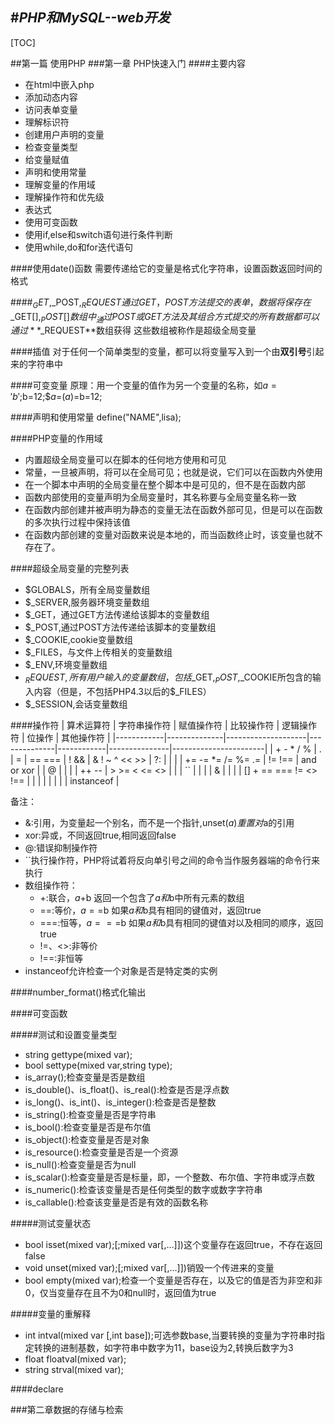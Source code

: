 #***PHP和MySQL--web开发***
---
[TOC]

##第一篇 使用PHP
###第一章 PHP快速入门
####主要内容
* 在html中嵌入php
* 添加动态内容
* 访问表单变量
* 理解标识符
* 创建用户声明的变量
* 检查变量类型
* 给变量赋值
* 声明和使用常量
* 理解变量的作用域
* 理解操作符和优先级
* 表达式
* 使用可变函数
* 使用if,else和switch语句进行条件判断
* 使用while,do和for迭代语句

####使用date()函数
需要传递给它的变量是格式化字符串，设置函数返回时间的格式

####$_GET,$_POST,$_REQUEST
通过GET，POST方法提交的表单，数据将保存在$_GET[],$_POST[]数组中_
通过POST或GET方法及其组合方式提交的所有数据都可以通过**$_REQUEST**数组获得
这些数组被称作是超级全局变量

####插值
对于任何一个简单类型的变量，都可以将变量写入到一个由**双引号**引起来的字符串中

####可变变量
原理：用一个变量的值作为另一个变量的名称，如$a='b';$b=12;$$a=$($a)=$b=12;

####声明和使用常量
define("NAME",lisa);

####PHP变量的作用域
* 内置超级全局变量可以在脚本的任何地方使用和可见
* 常量，一旦被声明，将可以在全局可见；也就是说，它们可以在函数内外使用
* 在一个脚本中声明的全局变量在整个脚本中是可见的，但不是在函数内部
* 函数内部使用的变量声明为全局变量时，其名称要与全局变量名称一致
* 在函数内部创建并被声明为静态的变量无法在函数外部可见，但是可以在函数的多次执行过程中保持该值
* 在函数内部创建的变量对函数来说是本地的，而当函数终止时，该变量也就不存在了。

####超级全局变量的完整列表
* $GLOBALS，所有全局变量数组
* $_SERVER,服务器环境变量数组
* $_GET，通过GET方法传递给该脚本的变量数组
* $_POST,通过POST方法传递给该脚本的变量数组
* $_COOKIE,cookie变量数组
* $_FILES，与文件上传相关的变量数组
* $_ENV,环境变量数组
* $_REQUEST,所有用户输入的变量数组，包括$_GET,$_POST,$_COOKIE所包含的输入内容（但是，不包括PHP4.3以后的$_FILES）
* $_SESSION,会话变量数组

####操作符
| 算术运算符 | 字符串操作符 |     赋值操作符     |  比较操作符  | 逻辑操作符 |    位操作     |      其他操作符       |
|------------|--------------|--------------------|--------------|------------|---------------|-----------------------|
| + - * / %  | .            | =                  | == ===       | ! &&       | & ! ~ ^ << >> | ?:                    |
|            |              | += -= \*= /= %= .= | != !==       | and or xor |               | @                     |
|            |              | ++ --              | > >= < <= <> |            |               | ``                    |
|            |              | &                  |              |            |               | [] + == === != <> !== |
|            |              |                    |              |            |               | instanceof            |

备注：
* &:引用，为变量起一个别名，而不是一个指针,unset($a)重置对$a的引用
* xor:异或，不同返回true,相同返回false
* @:错误抑制操作符
* ``执行操作符，PHP将试着将反向单引号之间的命令当作服务器端的命令行来执行
* 数组操作符：
	- +:联合，$a+$b 返回一个包含了$a和$b中所有元素的数组
	- ==:等价，$a==$b 如果$a和$b具有相同的键值对，返回true
	- ===:恒等，$a===$b 如果$a和$b具有相同的键值对以及相同的顺序，返回true
	- !=、<>:非等价
	- !==:非恒等
* instanceof允许检查一个对象是否是特定类的实例

####number_format()格式化输出

####可变函数

#####测试和设置变量类型
* string gettype(mixed var);
* bool settype(mixed var,string type);
* is_array();检查变量是否是数组
* is_double()、is_float()、is_real():检查是否是浮点数
* is_long()、is_int()、is_integer():检查是否是整数
* is_string():检查变量是否是字符串
* is_bool():检查变量是否是布尔值
* is_object():检查变量是否是对象
* is_resource():检查变量是否是一个资源
* is_null():检查变量是否为null
* is_scalar():检查变量是否是标量，即，一个整数、布尔值、字符串或浮点数
* is_numeric():检查该变量是否是任何类型的数字或数字字符串
* is_callable():检查该变量是否是有效的函数名称

#####测试变量状态
* bool isset(mixed var);[;mixed var[,...]])这个变量存在返回true，不存在返回false
* void unset(mixed var);[;mixed var[,...]])销毁一个传进来的变量
* bool empty(mixed var);检查一个变量是否存在，以及它的值是否为非空和非0，仅当变量存在且不为0和null时，返回值为true

#####变量的重解释
* int intval(mixed var [,int base]);可选参数base,当要转换的变量为字符串时指定转换的进制基数，如字符串中数字为11，base设为2,转换后数字为3
* float floatval(mixed var);
* string strval(mixed var);

####declare

###第二章数据的存储与检索


